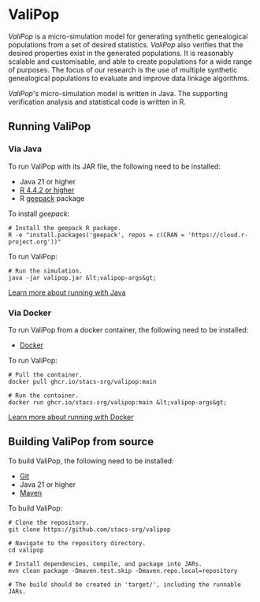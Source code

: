 # ValiPop

_ValiPop_ is a micro-simulation model for generating synthetic genealogical populations
from a set of desired statistics. _ValiPop_ also verifies that the 
desired properties exist in the generated populations. It is reasonably scalable and 
customisable, and able to create populations for a wide range of purposes.  The focus 
of our research is the use of multiple synthetic genealogical populations to evaluate and 
improve data linkage algorithms.

_ValiPop_'s micro-simulation model is written in Java. The supporting verification analysis 
and statistical code is written in R.

## Running ValiPop

### Via Java

To run ValiPop with its JAR file, the following need to be installed:

- Java 21 or higher
- [R 4.4.2 or higher](https://cran.r-project.org/)
- R [geepack](https://cran.r-project.org/web/packages/geepack/index.html) package

To install _geepack_:

```shell
# Install the geepack R package.
R -e "install.packages('geepack', repos = c(CRAN = 'https://cloud.r-project.org'))"
```
To run ValiPop:

```shell
# Run the simulation.
java -jar valipop.jar &lt;valipop-args&gt;
```

[Learn more about running with Java](https://stacs-srg.github.io/population-model/usage/execution/java.html)


### Via Docker

To run ValiPop from a docker container, the following need to be installed:

- [Docker](https://www.docker.com/)

To run ValiPop:

```shell
# Pull the container.
docker pull ghcr.io/stacs-srg/valipop:main

# Run the container.
docker run ghcr.io/stacs-srg/valipop:main &lt;valipop-args&gt;
```

[Learn more about running with Docker](https://stacs-srg.github.io/population-model/usage/execution/docker.html)


## Building ValiPop from source

To build ValiPop, the following need to be installed:

- [Git](https://git-scm.com/)
- Java 21 or higher
- [Maven](https://maven.apache.org/)

To build ValiPop:

```shell
# Clone the repository.
git clone https://github.com/stacs-srg/valipop

# Navigate to the repository directory.
cd valipop

# Install dependencies, compile, and package into JARs.
mvn clean package -Dmaven.test.skip -Dmaven.repo.local=repository

# The build should be created in 'target/', including the runnable JARs.
```
